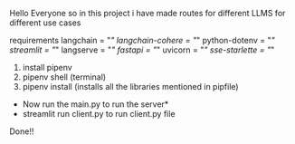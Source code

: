 Hello Everyone so in this project i have made routes for different LLMS for different use cases

requirements
langchain = "*"
langchain-cohere = "*"
python-dotenv = "*"
streamlit = "*"
langserve = "*"
fastapi = "*"
uvicorn = "*"
sse-starlette = "*"

1. install pipenv
2. pipenv shell (terminal)
3. pipenv install (installs all the libraries mentioned in pipfile)

* Now run the main.py to run the server*
* streamlit run client.py to run client.py file

Done!!

